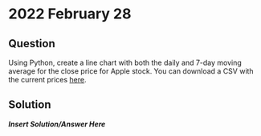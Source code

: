 # 2022 February 28

## Question
Using Python, create a line chart with both the daily and 7-day moving average for the close price for Apple stock. You can download a CSV with the current prices [here](https://finance.yahoo.com/quote/AAPL/history/). 

## Solution
***Insert Solution/Answer Here***